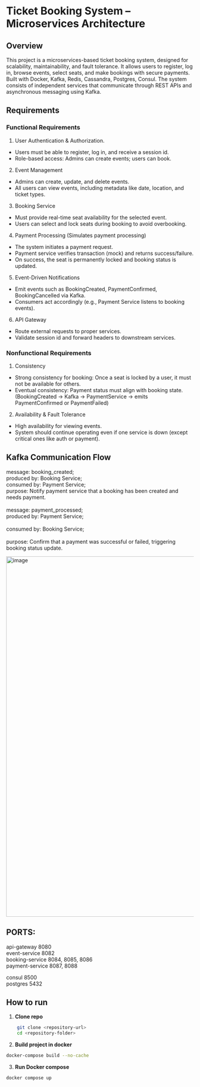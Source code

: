 # Ticket Booking System – Microservices Architecture

## Overview
This project is a microservices-based ticket booking system, designed for scalability, maintainability, and fault tolerance. It allows users to register, log in, browse events, select seats, and make bookings with secure payments.
<br>
Built with Docker, Kafka, Redis, Cassandra, Postgres, Consul. The system consists of independent services that communicate through REST APIs and asynchronous messaging using Kafka.

## Requirements
### Functional Requirements
1. User Authentication & Authorization.<br>
- Users must be able to register, log in, and receive a session id. <br>
- Role-based access: Admins can create events; users can book. <br>
2. Event Management <br>
- Admins can create, update, and delete events. <br>
- All users can view events, including metadata like date, location, and ticket types. <br>
3. Booking Service <be>
- Must provide real-time seat availability for the selected event. <br>
- Users can select and lock seats during booking to avoid overbooking. <br>
4. Payment Processing (Simulates payment processing) <br>
- The system initiates a payment request. <br>
- Payment service verifies transaction (mock) and returns success/failure. <br>
- On success, the seat is permanently locked and booking status is updated. <br>
5. Event-Driven Notifications <br>
- Emit events such as BookingCreated, PaymentConfirmed, BookingCancelled via Kafka. <br>
- Consumers act accordingly (e.g., Payment Service listens to booking events). <br>
6. API Gateway <br>
- Route external requests to proper services. <br>
- Validate session id and forward headers to downstream services. <br>

### Nonfunctional Requirements
1. Consistency <br>
-  Strong consistency for booking: Once a seat is locked by a user, it must not be available for others. <br>
-  Eventual consistency: Payment status must align with booking state. (BookingCreated → Kafka → PaymentService → emits PaymentConfirmed or PaymentFailed) <br>
2. Availability & Fault Tolerance
- High availability for viewing events.
- System should continue operating even if one service is down (except critical ones like auth or payment).

## Kafka Communication Flow
message: booking_created; <br>
produced by: Booking Service; <br>
consumed by: Payment Service; <br>
purpose: Notify payment service that a booking has been created and needs payment.<br>
<br>
message: payment_processed;<br>
produced by: Payment Service;<br>	
consumed by: Booking Service;<br>	
purpose: Confirm that a payment was successful or failed, triggering booking status update.<br>

<img width="966" alt="image" src="https://github.com/user-attachments/assets/89d51c0f-1c54-4953-9937-1c4f8b725db6" />



## PORTS:
api-gateway 8080 <br>
event-service 8082<br>
booking-service 8084, 8085, 8086<br>
payment-service 8087, 8088<br>

consul 8500<br>
postgres 5432<br>


## How to run
1. **Clone repo**
```bash
    git clone <repository-url>
    cd <repository-folder>
```
2. **Build project in docker**
```bash
docker-compose build --no-cache 
```
3. **Run Docker compose**
```bash
docker compose up 
```
